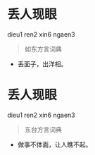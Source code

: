 # 丢人现眼
dieu1 ren2 xin6 ngaen3
> 如东方言词典
- 丢面子，出洋相。

# 丢人现眼
dieu1 ren2 xin6 ngaen3
> 东台方言词典
- 做事不体面，让人瞧不起。
